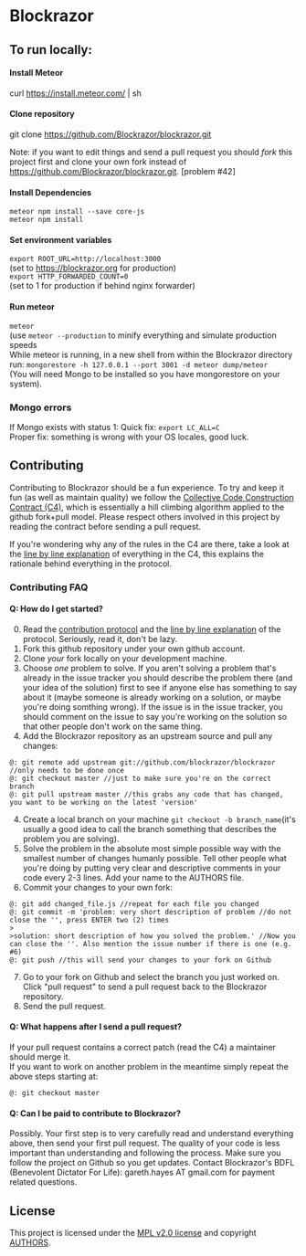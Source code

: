 # Blockrazor

## To run locally:   
#### Install Meteor   
curl https://install.meteor.com/ | sh   

#### Clone repository    
git clone https://github.com/Blockrazor/blockrazor.git

Note: if you want to edit things and send a pull request you should _fork_ this project first and clone your own fork instead of https://github.com/Blockrazor/blockrazor.git. [problem #42]

#### Install Dependencies
`meteor npm install --save core-js`   
`meteor npm install`   

#### Set environment variables
`export ROOT_URL=http://localhost:3000`    
(set to https://blockrazor.org for production)    
`export HTTP_FORWARDED_COUNT=0`    
(set to 1 for production if behind nginx forwarder)

#### Run meteor
`meteor`   
(use `meteor --production` to minify everything and simulate production speeds    
While meteor is running, in a new shell from within the Blockrazor directory run:
`mongorestore -h 127.0.0.1 --port 3001 -d meteor dump/meteor`   
(You will need Mongo to be installed so you have mongorestore on your system).

### Mongo errors   
If Mongo exists with status 1:
Quick fix: `export LC_ALL=C`   
Proper fix: something is wrong with your OS locales, good luck.


## Contributing
Contributing to Blockrazor should be a fun experience. To try and keep it fun (as well as maintain quality) we follow the [Collective Code Construction Contract (C4)](/CONTRIBUTING.MD), which is essentially a hill climbing algorithm applied to the github fork+pull model. Please respect others involved in this project by reading the contract before sending a pull request.

If you're wondering why any of the rules in the C4 are there, take a look at the [line by line explanation](/DESCRIPTIVE_C4.MD) of everything in the C4, this explains the rationale behind everything in the protocol.

### Contributing FAQ
#### Q: How do I get started?   
0. Read the [contribution protocol](/CONTRIBUTING.MD) and the [line by line explanation](/DESCRIPTIVE_C4.MD) of the protocol. Seriously, read it, don't be lazy.
1. Fork this github repository under your own github account.    
2. Clone _your_ fork locally on your development machine.   
3. Choose _one_ problem to solve. If you aren't solving a problem that's already in the issue tracker you should describe the problem there (and your idea of the solution) first to see if anyone else has something to say about it (maybe someone is already working on a solution, or maybe you're doing somthing wrong). If the issue is in the issue tracker, you should comment on the issue to say you're working on the solution so that other people don't work on the same thing.
3. Add the Blockrazor repository as an upstream source and pull any changes:    
```
@: git remote add upstream git://github.com/blockrazor/blockrazor //only needs to be done once
@: git checkout master //just to make sure you're on the correct branch
@: git pull upstream master //this grabs any code that has changed, you want to be working on the latest 'version'
```
4. Create a local branch on your machine `git checkout -b branch_name`(it's usually a good idea to call the branch something that describes the problem you are solving).
5. Solve the problem in the absolute most simple possible way with the smallest number of changes humanly possible. Tell other people what you're doing by putting very clear and descriptive comments in your code every 2-3 lines. Add your name to the AUTHORS file.
6. Commit your changes to your own fork:    
```
@: git add changed_file.js //repeat for each file you changed
@: git commit -m 'problem: very short description of problem //do not close the '', press ENTER two (2) times
>
>solution: short description of how you solved the problem.' //Now you can close the ''. Also mention the issue number if there is one (e.g. #6)    
@: git push //this will send your changes to your fork on Github
```    
7. Go to your fork on Github and select the branch you just worked on. Click "pull request" to send a pull request back to the Blockrazor repository.
8. Send the pull request.    

#### Q: What happens after I send a pull request?    
If your pull request contains a correct patch (read the C4) a maintainer should merge it.    
If you want to work on another problem in the meantime simply repeat the above steps starting at:    
```
@: git checkout master
```

#### Q: Can I be paid to contribute to Blockrazor?
Possibly. Your first step is to very carefully read and understand everything above, then send your first pull request. The quality of your code is less important than understanding and following the process. Make sure you follow the project on Github so you get updates. Contact Blockrazor's BDFL (Benevolent Dictator For Life): gareth.hayes AT gmail.com for payment related questions.

## License
This project is licensed under the [MPL v2.0 license](LICENSE) and copyright [AUTHORS](AUTHORS).
